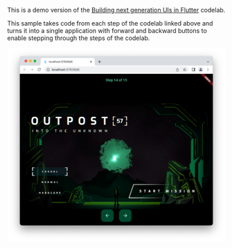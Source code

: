 This is a demo version of the [Building next generation UIs in Flutter][] codelab.

This sample takes code from each step of the codelab linked above and turns it into
a single application with forward and backward buttons to enable stepping through the
steps of the codelab.

![Next Generation UI demo screenshot](next_gen_ui_demo.png)

  [Building next generation UIs in Flutter]: https://codelabs.developers.google.com/codelabs/flutter-next-gen-uis
